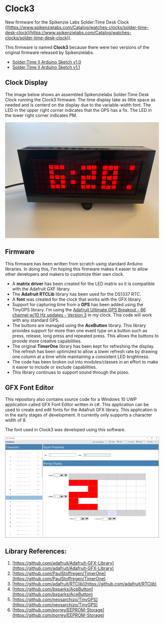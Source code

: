 # Clock3
New firmware for the Spikenzie Labs Solder:Time Desk Clock ([https://www.spikenzielabs.com/Catalog/watches-clocks/solder-time-desk-clock](https://www.spikenzielabs.com/Catalog/watches-clocks/solder-time-desk-clock)).

This firmware is named **Clock3** because there were two versions of the original firmware released by Spikenzielabs.

- [Solder:Time II Arduino Sketch v1.0](http://www.spikenzielabs.com/-Downloadables/STDESKCLOCK/STDC_SketchV1.zip)
- [Solder:Time II Arduino Sketch v1.1](http://www.spikenzielabs.com/Downloadables/ST_Two_Release_1.1.zip)

## Clock Display
The image below shows an assembled Spikenzielabs Solder:Time Desk Clock running the Clock3 firmware. The time display take as little space as needed and is centerd on the display due to the variable-width font. The LED in the upper right corner indicates that the GPS has a fix. The LED in the lower right corner indicates PM. 

![Clock](https://github.com/porrey/Clock3/raw/master/Images/Clock-small.jpg)

## Firmware
This firmware has been written from scratch using standard Arduino libraries. In doing this, I'm hoping this firmware makes it easier to allow other developers and makers to customize thier own clock.

- A **matrix driver** has been created for the LED matrix so it is compatible with the Adafruit GXF library.
- The **Adafruit RTCLib** library has been used for the DS1337 RTC.
- A **font** was created for the clock that works with the GFX library.
- Support for capturing time from a **GPS** has been added using the TinyGPS library. I'm using the [Adafruit Ultimate GPS Breakout - 66 channel w/10 Hz updates - Version 3](https://www.adafruit.com/product/746) in my clock. This code will work with any standard GPS.
- The buttons are managed using the **AceButton** library. This library provides support for more than one event type on a button such as press, release, long press and repeated press. This allows the buttons to provide more creative capabilities.
- The original **TimerOne** library has been kept for refreshing the display. The refresh has been optimized to allow a lower refresh rate by drawing one column at a time while maintaining a consistent LED brightness.
- The code has been broken out into modules/classes in an effort to make it easier to include or exclude capabilities.
- This library continues to support sound through the pizeo.


## GFX Font Editor

This repository also contains source code for a Windows 10 UWP application called GFX Font Editor written in c#. This application can be used to create and edit fonts for the Adafruit GFX library. This application is in the early stages of development. It currently only supports a character width of 8.

The font used in Clock3 was developed using this software.

![GFX Font Editor](https://github.com/porrey/Clock3/raw/master/Images/GfxEditor-ScreenShot.png)

## Library References:

1. [https://github.com/adafruit/Adafruit-GFX-Library](https://github.com/adafruit/Adafruit-GFX-Library)
2. [https://github.com/PaulStoffregen/TimerOne](https://github.com/PaulStoffregen/TimerOne)
3. [https://github.com/adafruit/RTClib](https://github.com/adafruit/RTClib)
4. [https://github.com/bxparks/AceButton](https://github.com/bxparks/AceButton)
5. [https://github.com/neosarchizo/TinyGPS](https://github.com/neosarchizo/TinyGPS)
6. [https://github.com/porrey/EEPROM-Storage](https://github.com/porrey/EEPROM-Storage)
